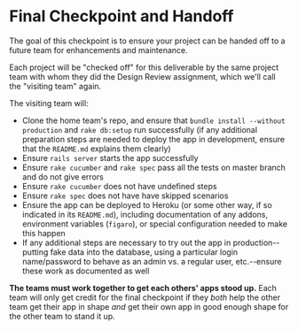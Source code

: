 # Final Checkpoint and Handoff

The goal of this checkpoint is to ensure your project can be handed off to a future team for enhancements and maintenance.

Each project will be "checked off" for this deliverable by the same project team with whom they did the Design Review assignment, which we'll call the "visiting team" again.

The visiting team will:

* Clone the home team's repo, and ensure that  `bundle install --without production` and `rake db:setup`  run successfully (if any additional preparation steps are needed to deploy the app in development, ensure that the `README.md` explains them clearly)
* Ensure `rails server` starts the app successfully
* Ensure `rake cucumber` and `rake spec` pass all the tests on master branch and do not give errors
* Ensure `rake cucumber` does not have undefined steps
* Ensure `rake spec` does not have have skipped scenarios
* Ensure the app can be deployed to Heroku (or some other way, if so indicated in its `README.md`), including documentation of any addons, environment variables (`figaro`), or special configuration needed to make this happen
* If any additional steps are necessary to try out the app in production--putting fake data into the database, using a particular login name/password to behave as an admin vs. a regular user,
etc.--ensure these work as documented as well

**The teams must work together to get each others' apps stood up.**  Each team will only get credit for the final checkpoint if they *both* help the other team get their app in shape *and* get their own app in good enough shape for the other team to stand it up.

